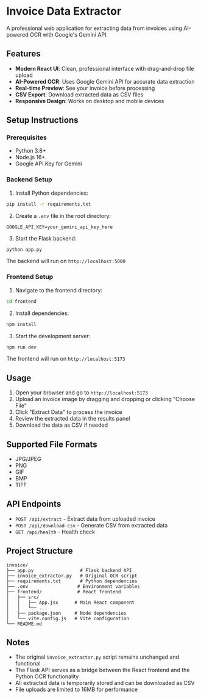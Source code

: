 # Invoice Data Extractor

A professional web application for extracting data from invoices using AI-powered OCR with Google's Gemini API.

## Features

- **Modern React UI**: Clean, professional interface with drag-and-drop file upload
- **AI-Powered OCR**: Uses Google Gemini API for accurate data extraction
- **Real-time Preview**: See your invoice before processing
- **CSV Export**: Download extracted data as CSV files
- **Responsive Design**: Works on desktop and mobile devices

## Setup Instructions

### Prerequisites

- Python 3.8+
- Node.js 16+
- Google API Key for Gemini

### Backend Setup

1. Install Python dependencies:
```bash
pip install -r requirements.txt
```

2. Create a `.env` file in the root directory:
```env
GOOGLE_API_KEY=your_gemini_api_key_here
```

3. Start the Flask backend:
```bash
python app.py
```

The backend will run on `http://localhost:5000`

### Frontend Setup

1. Navigate to the frontend directory:
```bash
cd frontend
```

2. Install dependencies:
```bash
npm install
```

3. Start the development server:
```bash
npm run dev
```

The frontend will run on `http://localhost:5173`

## Usage

1. Open your browser and go to `http://localhost:5173`
2. Upload an invoice image by dragging and dropping or clicking "Choose File"
3. Click "Extract Data" to process the invoice
4. Review the extracted data in the results panel
5. Download the data as CSV if needed

## Supported File Formats

- JPG/JPEG
- PNG
- GIF
- BMP
- TIFF

## API Endpoints

- `POST /api/extract` - Extract data from uploaded invoice
- `POST /api/download-csv` - Generate CSV from extracted data
- `GET /api/health` - Health check

## Project Structure

```
invoice/
├── app.py                 # Flask backend API
├── invoice_extractor.py   # Original OCR script
├── requirements.txt       # Python dependencies
├── .env                  # Environment variables
├── frontend/             # React frontend
│   ├── src/
│   │   ├── App.jsx      # Main React component
│   │   └── ...
│   ├── package.json     # Node dependencies
│   └── vite.config.js   # Vite configuration
└── README.md
```

## Notes

- The original `invoice_extractor.py` script remains unchanged and functional
- The Flask API serves as a bridge between the React frontend and the Python OCR functionality
- All extracted data is temporarily stored and can be downloaded as CSV
- File uploads are limited to 16MB for performance
